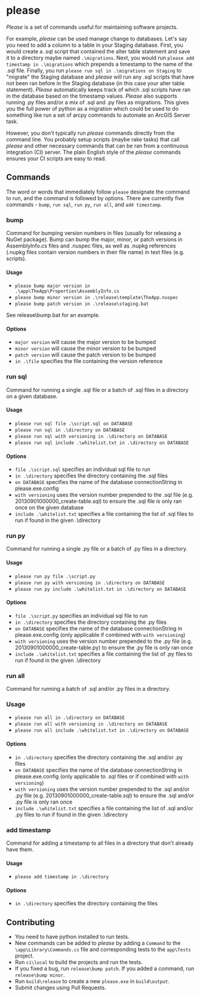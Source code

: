 # please

*Please* is a set of commands useful for maintaining software projects.

For example, *please* can be used manage change to databases. Let's say you need to add a column to a table in your Staging database. First, you would create a .sql script that contained the alter table statement and save it to a  directory maybe named `.\migrations`. Next, you would run `please add timestamp in .\migrations` which  prepends a timestamp to the name of the .sql file. Finally, you run `please run sql in .\migrations on Staging` to "migrate" the Staging database and *please* will run any .sql scripts that have not been ran before in the Staging database (in this case your alter table statement). *Please* automatically keeps track of which .sql scripts have ran in the database based on the timestamp values. *Please* also supports running .py files and/or a mix of .sql and .py files as migrations. This gives you the full power of python as a migration which could be used to do something like run a set of arcpy commands to automate an ArcGIS Server task.

However, you don't typically run *please* commands directly from the command line. You probably setup scripts (maybe rake tasks) that call *please* and other necessary commands that can be ran from a continuous integration (CI) server. The plain English style of the *please* commands ensures your CI scripts are easy to read.

## Commands

The word or words that immediately follow `please` designate the command to run, and the command is followed by options. There are currently five commands - `bump`, `run sql`, `run py`, `run all`, and `add timestamp`.

### bump

Command for bumping version numbers in files (usually for releasing a NuGet package). Bump can bump the major, minor, or patch versions in AssemblyInfo.cs files and .nuspec files, as well as .nupkg references (.nupkg files contain version numbers in their file name) in text files (e.g. scripts).

#### Usage

* `please bump major version in .\app\TheApp\Properties\AssemblyInfo.cs`
* `please bump minor version in .\release\template\TheApp.nuspec`
* `please bump patch version in .\release\staging.bat`

See release\bump.bat for an example.

#### Options

* `major version` will cause the major version to be bumped
* `minor version` will cause the minor version to be bumped
* `patch version` will cause the patch version to be bumped
* `in .\file` specifies the file containing the version reference

### run sql

Command for running a single .sql file or a batch of .sql files in a directory on a given database.

#### Usage

* `please run sql file .\script.sql on DATABASE`
* `please run sql in .\directory on DATABASE`
* `please run sql with versioning in .\directory on DATABASE`
* `please run sql include .\whitelist.txt in .\directory on DATABASE`

#### Options

* `file .\script.sql` specifies an individual sql file to run
* `in .\directory` specifies the directory containing the .sql files
* `on DATABASE` specifies the name of the database connectionString in please.exe.config
* `with versioning` uses the version number prepended to the .sql file (e.g. 20130901000000_create-table.sql) to ensure the .sql file is only ran once on the given database
* `include .\whitelist.txt` specifies a file containing the list of .sql files to run if found in the given .\directory

### run py

Command for running a single .py file or a batch of .py files in a directory.

#### Usage

* `please run py file .\script.py`
* `please run py with versioning in .\directory on DATABASE`
* `please run py include .\whitelist.txt in .\directory on DATABASE`

#### Options

* `file .\script.py` specifies an individual sql file to run
* `in .\directory` specifies the directory containing the .py files
* `on DATABASE` specifies the name of the database connectionString in please.exe.config (only applicable if combined with `with versioning`)
* `with versioning` uses the version number prepended to the .py file (e.g. 20130901000000_create-table.py) to ensure the .py file is only ran once
* `include .\whitelist.txt` specifies a file containing the list of .py files to run if found in the given .\directory

### run all

Command for running a batch of .sql and/or .py files in a directory.

### Usage
* `please run all in .\directory on DATABASE`
* `please run all with versioning in .\directory on DATABASE`
* `please run all include .\whitelist.txt in .\directory on DATABASE`

#### Options

* `in .\directory` specifies the directory containing the .sql and/or .py files
* `on DATABASE` specifies the name of the database connectionString in please.exe.config (only applicable to .sql files or if combined with `with versioning`)
* `with versioning` uses the version number prepended to the .sql and/or .py file (e.g. 20130901000000_create-table.sql) to ensure the .sql and/or .py file is only ran once
* `include .\whitelist.txt` specifies a file containing the list of .sql and/or .py files to run if found in the given .\directory

### add timestamp

Command for adding a timestamp to all files in a directory that don't already have them.

#### Usage

* `please add timestamp in .\directory`

#### Options

* `in .\directory` specifies the directory containing the files

## Contributing

* You need to have python installed to run tests.
* New commands can be added to *please* by adding a `Command` to the `\app\Library\Commands.cs` file and corresponding tests to the `app\Tests` project.
* Run `ci\local` to build the projects and run the tests.
* If you fixed a bug, run `release\bump patch`. If you added a command, run `release\bump minor`.
* Run `build\release` to create a new `please.exe` in `build\output`.
* Submit changes using Pull Requests.
